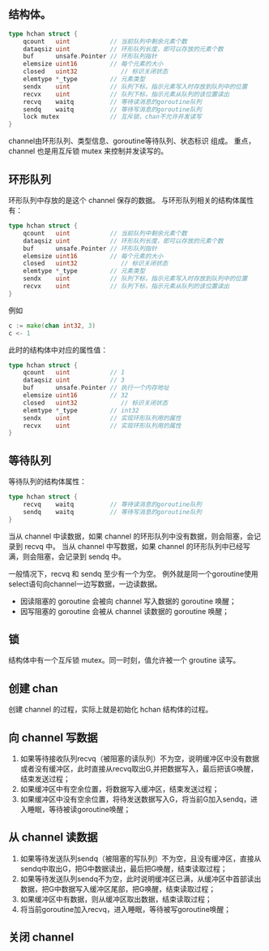 ## 结构体。

```go
type hchan struct {
    qcount   uint           // 当前队列中剩余元素个数
    dataqsiz uint           // 环形队列长度，即可以存放的元素个数
    buf      unsafe.Pointer // 环形队列指针
    elemsize uint16         // 每个元素的大小
    closed   uint32            // 标识关闭状态
    elemtype *_type         // 元素类型
    sendx    uint           // 队列下标，指示元素写入时存放到队列中的位置
    recvx    uint           // 队列下标，指示元素从队列的该位置读出
    recvq    waitq          // 等待读消息的goroutine队列
    sendq    waitq          // 等待写消息的goroutine队列
    lock mutex              // 互斥锁，chan不允许并发读写
}
```


channel由环形队列、类型信息、goroutine等待队列、状态标识 组成。
重点，channel 也是用互斥锁 mutex 来控制并发读写的。

## 环形队列
环形队列中存放的是这个 channel 保存的数据。
与环形队列相关的结构体属性有：
```go
type hchan struct {
    qcount   uint           // 当前队列中剩余元素个数
    dataqsiz uint           // 环形队列长度，即可以存放的元素个数
    buf      unsafe.Pointer // 环形队列指针
    elemsize uint16         // 每个元素的大小
    closed   uint32            // 标识关闭状态
    elemtype *_type         // 元素类型
    sendx    uint           // 队列下标，指示元素写入时存放到队列中的位置
    recvx    uint           // 队列下标，指示元素从队列的该位置读出
}
```

例如 

```go
c := make(chan int32, 3)
c <- 1
```

此时的结构体中对应的属性值：
```go
type hchan struct {
    qcount   uint           // 1
    dataqsiz uint           // 3
    buf      unsafe.Pointer // 执行一个内存地址
    elemsize uint16         // 32
    closed   uint32            // 标识关闭状态
    elemtype *_type         // int32
    sendx    uint           // 实现环形队列用的属性
    recvx    uint           // 实现环形队列用的属性
}
```

## 等待队列

等待队列的结构体属性：
```go
type hchan struct {
    recvq    waitq          // 等待读消息的goroutine队列
    sendq    waitq          // 等待写消息的goroutine队列
}
```

当从 channel 中读数据，如果 channel 的环形队列中没有数据，则会阻塞，会记录到 recvq 中。
当从 channel 中写数据，如果 channel 的环形队列中已经写满，则会阻塞，会记录到 sendq 中。

一般情况下，recvq 和 sendq 至少有一个为空。
例外就是同一个goroutine使用select语句向channel一边写数据，一边读数据。

- 因读阻塞的 goroutine 会被向 channel 写入数据的 goroutine 唤醒；
- 因写阻塞的 goroutine 会被从 channel 读数据的 goroutine 唤醒；

## 锁
结构体中有一个互斥锁 mutex。同一时刻，值允许被一个 groutine 读写。


## 创建 chan

创建 channel 的过程，实际上就是初始化 hchan 结构体的过程。

## 向 channel 写数据

1. 如果等待接收队列recvq（被阻塞的读队列）不为空，说明缓冲区中没有数据或者没有缓冲区，此时直接从recvq取出G,并把数据写入，最后把该G唤醒，结束发送过程；
2. 如果缓冲区中有空余位置，将数据写入缓冲区，结束发送过程；
3. 如果缓冲区中没有空余位置，将待发送数据写入G，将当前G加入sendq，进入睡眠，等待被读goroutine唤醒；


## 从 channel 读数据

1. 如果等待发送队列sendq（被阻塞的写队列）不为空，且没有缓冲区，直接从sendq中取出G，把G中数据读出，最后把G唤醒，结束读取过程；
2. 如果等待发送队列sendq不为空，此时说明缓冲区已满，从缓冲区中首部读出数据，把G中数据写入缓冲区尾部，把G唤醒，结束读取过程；
3. 如果缓冲区中有数据，则从缓冲区取出数据，结束读取过程；
4. 将当前goroutine加入recvq，进入睡眠，等待被写goroutine唤醒；

## 关闭 channel
